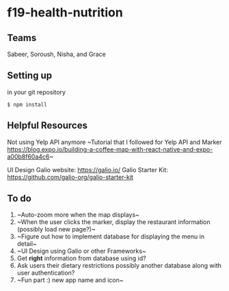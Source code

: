 # f19-health-nutrition

## Teams
Sabeer, Soroush, Nisha, and Grace

## Setting up
in your git repository

```
$ npm install
```

## Helpful Resources
Not using Yelp API anymore
~Tutorial that I followed for Yelp API and Marker
https://blog.expo.io/building-a-coffee-map-with-react-native-and-expo-a00b8f60a4c6~

UI Design
Galio website: https://galio.io/
Galio Starter Kit: https://github.com/galio-org/galio-starter-kit

## To do
1. ~Auto-zoom more when the map displays~
2. ~When the user clicks the marker, display the restaurant information (possibly load new page?)~
3. ~Figure out how to implement database for displaying the menu in detail~
4. ~UI Design using Galio or other Frameworks~
5. Get **right** information from database using id?
6. Ask users their dietary restrictions possibly another database along with user authentication?
7. ~Fun part :) new app name and icon~
